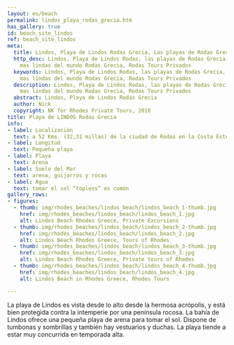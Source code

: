 ```yaml
---
layout: es/beach
permalink: lindos_playa_rodas_grecia.htm
has_gallery: true
id: beach_site_lindos
ref: beach_site_lindos
meta:
  title: Lindos, Playa de Lindos Rodas Grecia, Las playas de Rodas Grecia
  http_desc: Lindos, Playa de Lindos Rodas, las playas de Rodas Grecia, las playas
    mas lindas del mundo Rodas Grecia, Rodas Tours Privados
  keywords: Lindos, Playa de Lindos Rodas, las playas de Rodas Grecia, las playas
    mas lindas del mundo Rodas Grecia, Rodas Tours Privados
  description: Lindos, Playa de Lindos Rodas, las playas de Rodas Grecia, las playas
    mas lindas del mundo Rodas Grecia, Rodas Tours Privados
  abstract: Lindos, Playa de Lindos Rodas Grecia
  author: Nick
  copyright: NK for Rhodes Private Tours, 2018
title: Playa de LINDOS Rodas Grecia
info:
- label: Localización
  text: a 52 Kms. (32,31 millas) de la ciudad de Rodas en la Costa Este
- label: Longitud
  text: Pequeña playa
- label: Playa
  text: Arena
- label: Suelo del Mar
  text: arena, guijarros y rocas
- label: Agua
  text: tomar el sol “topless” es común
gallery_rows:
- figures:
  - thumb: img/rhodes_beaches/lindos_beach/lindos_beach_1-thumb.jpg
    href: img/rhodes_beaches/lindos_beach/lindos_beach_1.jpg
    alt: Lindos Beach Rhodes Greece, Private Excursions
  - thumb: img/rhodes_beaches/lindos_beach/lindos_beach_2-thumb.jpg
    href: img/rhodes_beaches/lindos_beach/lindos_beach_2.jpg
    alt: Lindos Beach Rhodes Greece, Tours of Rhodes
  - thumb: img/rhodes_beaches/lindos_beach/lindos_beach_3-thumb.jpg
    href: img/rhodes_beaches/lindos_beach/lindos_beach_3.jpg
    alt: Lindos Beach Rhodes Greece, Private tours of Rhodes
  - thumb: img/rhodes_beaches/lindos_beach/lindos_beach_4-thumb.jpg
    href: img/rhodes_beaches/lindos_beach/lindos_beach_4.jpg
    alt: Lindos Beach in Rhodes Greece, Rhodes Tours

---
```

La playa de Lindos es vista desde lo alto desde la hermosa acrópolis, y está bien protegida contra la intemperie por una península rocosa. La bahía de Lindos ofrece una pequeña playa de arena para tomar el sol. Dispone de tumbonas y sombrillas y también hay vestuarios y duchas. La playa tiende a estar muy concurrida en temporada alta.